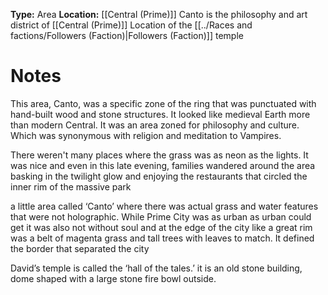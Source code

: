 **Type:** Area 
**Location:** [[Central (Prime)]]
Canto is the philosophy and art district of [[Central (Prime)]]
Location of the [[../Races and factions/Followers (Faction)|Followers (Faction)]] temple 
# Notes
This area, Canto, was a specific zone of the ring that was punctuated with hand-built wood and stone structures. It looked like medieval Earth more than modern Central. It was an area zoned for philosophy and culture. Which was synonymous with religion and meditation to Vampires.

There weren't many places where the grass was as neon as the lights. It was nice and even in this late evening, families wandered around the area basking in the twilight glow and enjoying the restaurants that circled the inner rim of the massive park

a little area called ‘Canto’ where there was actual grass and water features that were not holographic. While Prime City was as urban as urban could get it was also not without soul and at the edge of the city like a great rim was a belt of magenta grass and tall trees with leaves to match. It defined the border that separated the city

David’s temple is called the ‘hall of the tales.’ it is an old stone building, dome shaped with a large stone fire bowl outside.